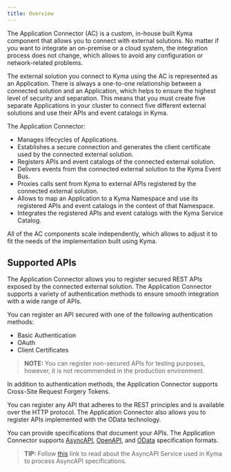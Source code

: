 ```yaml
---
title: Overview
---
```


The Application Connector (AC) is a custom, in-house built Kyma component that allows you to connect with external solutions. No matter if you want to integrate an on-premise or a cloud system, the integration process does not change, which allows to avoid any configuration or network-related problems.

The external solution you connect to Kyma using the AC is represented as an Application. There is always a one-to-one relationship between a connected solution and an Application, which helps to ensure the highest level of security and separation. This means that you must create five separate Applications in your cluster to connect five different external solutions and use their APIs and event catalogs in Kyma.

The Application Connector:

- Manages lifecycles of Applications.
- Establishes a secure connection and generates the client certificate used by the connected external solution.
- Registers APIs and event catalogs of the connected external solution.
- Delivers events from the connected external solution to the Kyma Event Bus.
- Proxies calls sent from Kyma to external APIs registered by the connected external solution.
- Allows to map an Application to a Kyma Namespace and use its registered APIs and event catalogs in the context of that Namespace.
- Integrates the registered APIs and event catalogs with the Kyma Service Catalog.

All of the AC components scale independently, which allows to adjust it to fit the needs of the implementation built using Kyma.


## Supported APIs

The Application Connector allows you to register secured REST APIs exposed by the connected external solution. The Application Connector supports a variety of authentication methods to ensure smooth integration with a wide range of APIs.

You can register an API secured with one of the following authentication methods:

- Basic Authentication
- OAuth
- Client Certificates

> **NOTE:** You can register non-secured APIs for testing purposes, however, it is not recommended in the production environment.

In addition to authentication methods, the Application Connector supports Cross-Site Request Forgery Tokens.

You can register any API that adheres to the REST principles and is available over the HTTP protocol. The Application Connector also allows you to register APIs implemented with the OData technology.

You can provide specifications that document your APIs. The Application Connector supports [AsyncAPI](https://www.asyncapi.com/), [OpenAPI](https://www.openapis.org/), and [OData](https://www.odata.org/documentation) specification formats.

>**TIP:** Follow [this](/components/rafter/#details-asyncapi-service) link to read about the AsyncAPI Service used in Kyma to process AsyncAPI specifications.
